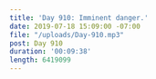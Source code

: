 ```yaml
---
title: 'Day 910: Imminent danger.'
date: 2019-07-18 15:09:00 -07:00
file: "/uploads/Day-910.mp3"
post: Day 910
duration: '00:09:38'
length: 6419099
---
```


